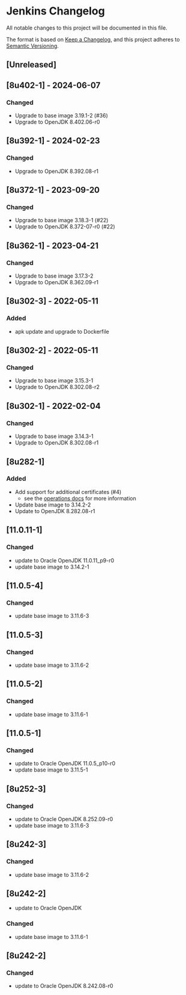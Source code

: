 # Jenkins Changelog
All notable changes to this project will be documented in this file.

The format is based on [Keep a Changelog](https://keepachangelog.com/en/1.0.0/),
and this project adheres to [Semantic Versioning](https://semver.org/spec/v2.0.0.html).

## [Unreleased]

## [8u402-1] - 2024-06-07
### Changed
- Upgrade to base image 3.19.1-2 (#36)
- Upgrade to OpenJDK 8.402.06-r0

## [8u392-1] - 2024-02-23
### Changed
- Upgrade to OpenJDK 8.392.08-r1

## [8u372-1] - 2023-09-20
### Changed
- Upgrade to base image 3.18.3-1 (#22)
- Upgrade to OpenJDK 8.372-07-r0 (#22)

## [8u362-1] - 2023-04-21
### Changed
- Upgrade to base image 3.17.3-2
- Upgrade to OpenJDK 8.362.09-r1

## [8u302-3] - 2022-05-11
### Added
- apk update and upgrade to Dockerfile

## [8u302-2] - 2022-05-11
### Changed
- Upgrade to base image 3.15.3-1
- Upgrade to OpenJDK 8.302.08-r2

## [8u302-1] - 2022-02-04
### Changed
- Upgrade to base image 3.14.3-1
- Upgrade to OpenJDK 8.302.08-r1

## [8u282-1]
### Added
- Add support for additional certificates (#4)
   - see the [operations docs](docs/operations_en.md) for more information
- Update base image to 3.14.2-2
- Update to OpenJDK 8.282.08-r1

## [11.0.11-1]
### Changed
- update to Oracle OpenJDK 11.0.11_p9-r0
- update base image to 3.14.2-1

## [11.0.5-4]
### Changed
- update base image to 3.11.6-3

## [11.0.5-3]
### Changed
- update base image to 3.11.6-2

## [11.0.5-2]
### Changed
- update base image to 3.11.6-1

## [11.0.5-1]
### Changed
- update to Oracle OpenJDK 11.0.5_p10-r0
- update base image to 3.11.5-1

## [8u252-3]
### Changed
- update to Oracle OpenJDK 8.252.09-r0
- update base image to 3.11.6-3

## [8u242-3]
### Changed
- update base image to 3.11.6-2

## [8u242-2]
- update to Oracle OpenJDK

### Changed
- update base image to 3.11.6-1

## [8u242-2]
### Changed
- update to Oracle OpenJDK 8.242.08-r0

